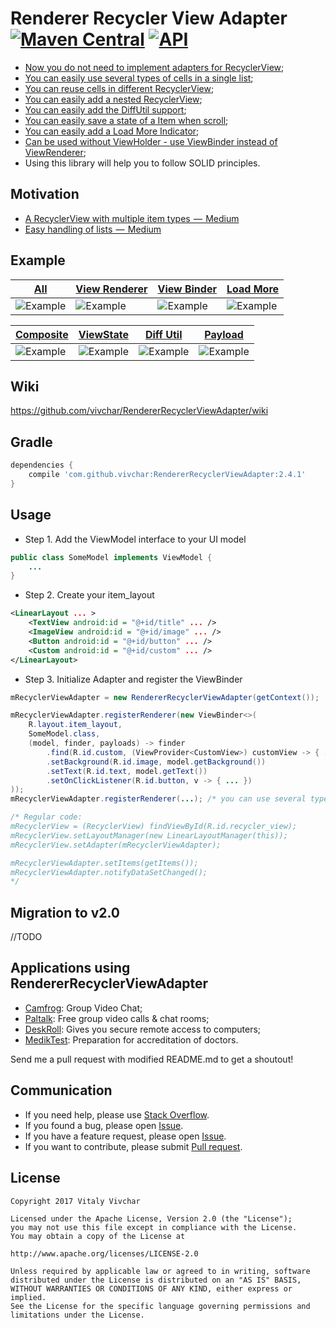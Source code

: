 
# Renderer Recycler View Adapter [![Maven Central](https://maven-badges.herokuapp.com/maven-central/com.github.vivchar/RendererRecyclerViewAdapter/badge.svg)](https://maven-badges.herokuapp.com/maven-central/com.github.vivchar/RendererRecyclerViewAdapter) [![API](https://img.shields.io/badge/API-14%2B-yellow.svg?style=flat)](https://android-arsenal.com/api?level=14)

* [Now you do not need to implement adapters for RecyclerView](https://github.com/vivchar/RendererRecyclerViewAdapter/wiki/Quick-start-with-the-Renderer-Adapter);
* [You can easily use several types of cells in a single list](https://github.com/vivchar/RendererRecyclerViewAdapter/wiki/Quick-start-with-Simple-Items);
* [You can reuse cells in different RecyclerView](https://github.com/vivchar/RendererRecyclerViewAdapter/wiki/Quick-start-with-Simple-Items);
* [You can easily add a nested RecyclerView](https://github.com/vivchar/RendererRecyclerViewAdapter/wiki/Quick-start-with-Composite-Items);
* [You can easily add the DiffUtil support](https://github.com/vivchar/RendererRecyclerViewAdapter/wiki/Quick-start-with-DiffUtil);
* [You can easily save a state of a Item when scroll](https://github.com/vivchar/RendererRecyclerViewAdapter/wiki/Recommendations-for-the-View-States);
* [You can easily add a Load More Indicator](https://github.com/vivchar/RendererRecyclerViewAdapter/wiki/Quick-start-with-Load-More-Indicator);
* [Can be used without ViewHolder - use ViewBinder instead of ViewRenderer](https://github.com/vivchar/RendererRecyclerViewAdapter/wiki/Quick-start-with-View-Binder);
* Using this library will help you to follow SOLID principles.

## Motivation
* [A RecyclerView with multiple item types  —  Medium](https://medium.com/@vivchar/a-recyclerview-with-multiple-item-types-dfba3979050)
* [Easy handling of lists  —  Medium](https://medium.com/@vivchar/easy-handling-of-lists-rendererrecyclerviewadapter-part-2-3b18c8ea6f1b)

## Example

| [All](https://github.com/vivchar/RendererRecyclerViewAdapter/blob/master/example/src/main/java/com/github/vivchar/example/pages/github/GithubFragment.java#L78) | [View Renderer](https://github.com/vivchar/RendererRecyclerViewAdapter/blob/master/example/src/main/java/com/github/vivchar/example/pages/simple/ViewRendererFragment.java#L37) | [View Binder](https://github.com/vivchar/RendererRecyclerViewAdapter/blob/master/example/src/main/java/com/github/vivchar/example/pages/simple/ViewBinderFragment.java#L33) | [Load More](https://github.com/vivchar/RendererRecyclerViewAdapter/blob/master/example/src/main/java/com/github/vivchar/example/pages/simple/LoadMoreFragment.java#L45) |
| --- | --- | --- | --- |
![Example](https://github.com/vivchar/RendererRecyclerViewAdapter/blob/master/example/example.gif) | ![Example](https://github.com/vivchar/RendererRecyclerViewAdapter/blob/master/example/view-renderer.gif) | ![Example](https://github.com/vivchar/RendererRecyclerViewAdapter/blob/master/example/view-renderer.gif) | ![Example](https://github.com/vivchar/RendererRecyclerViewAdapter/blob/master/example/load-more.gif) |


| [Composite](https://github.com/vivchar/RendererRecyclerViewAdapter/blob/master/example/src/main/java/com/github/vivchar/example/pages/simple/CompositeViewRendererFragment.java#L38) | [ViewState](https://github.com/vivchar/RendererRecyclerViewAdapter/blob/master/example/src/main/java/com/github/vivchar/example/pages/simple/ViewStateFragment.java#L46) | [Diff Util](https://github.com/vivchar/RendererRecyclerViewAdapter/blob/master/example/src/main/java/com/github/vivchar/example/pages/simple/DiffUtilFragment.java#L40) | [Payload](https://github.com/vivchar/RendererRecyclerViewAdapter/blob/master/example/src/main/java/com/github/vivchar/example/pages/simple/PayloadFragment.java#L43) | 
| --- | --- | --- | --- |
| ![Example](https://github.com/vivchar/RendererRecyclerViewAdapter/blob/master/example/composite.gif) | ![Example](https://github.com/vivchar/RendererRecyclerViewAdapter/blob/master/example/view-state.gif) | ![Example](https://github.com/vivchar/RendererRecyclerViewAdapter/blob/master/example/diff-util.gif) | ![Example](https://github.com/vivchar/RendererRecyclerViewAdapter/blob/master/example/payload.gif) |

## Wiki
https://github.com/vivchar/RendererRecyclerViewAdapter/wiki

## Gradle
```gradle
dependencies {
    compile 'com.github.vivchar:RendererRecyclerViewAdapter:2.4.1'
}
```

## Usage
* Step 1. Add the ViewModel interface to your UI model

```java
public class SomeModel implements ViewModel {
	...
}
```

* Step 2. Create your item_layout
```xml
<LinearLayout ... >
	<TextView android:id = "@+id/title" ... />
	<ImageView android:id = "@+id/image" ... />
	<Button android:id = "@+id/button" ... />
	<Custom android:id = "@+id/custom" ... />
</LinearLayout>
```

* Step 3. Initialize Adapter and register the ViewBinder
```java
mRecyclerViewAdapter = new RendererRecyclerViewAdapter(getContext());

mRecyclerViewAdapter.registerRenderer(new ViewBinder<>(
	R.layout.item_layout,
	SomeModel.class,
	(model, finder, payloads) -> finder
		.find(R.id.custom, (ViewProvider<CustomView>) customView -> { ... })
		.setBackground(R.id.image, model.getBackground())
		.setText(R.id.text, model.getText())
		.setOnClickListener(R.id.button, v -> { ... })
));
mRecyclerViewAdapter.registerRenderer(...); /* you can use several types of cells */

/* Regular code:
mRecyclerView = (RecyclerView) findViewById(R.id.recycler_view);
mRecyclerView.setLayoutManager(new LinearLayoutManager(this));
mRecyclerView.setAdapter(mRecyclerViewAdapter);

mRecyclerViewAdapter.setItems(getItems());
mRecyclerViewAdapter.notifyDataSetChanged();
*/
```

## Migration to v2.0
//TODO

## Applications using RendererRecyclerViewAdapter
* [Camfrog](https://play.google.com/store/apps/details?id=com.camshare.camfrog.android): Group Video Chat;
* [Paltalk](https://play.google.com/store/apps/details?id=com.paltalk.chat.android): Free group video calls & chat rooms;
* [DeskRoll](https://play.google.com/store/apps/details?id=com.deskroll.client1): Gives you secure remote access to computers;
* [MedikTest](https://play.google.com/store/apps/details?id=com.anisov.medical.accreditation): Preparation for accreditation of doctors.

Send me a pull request with modified README.md to get a shoutout!

## Communication
* If you need help, please use [Stack Overflow](https://stackoverflow.com/questions/tagged/RendererRecyclerViewAdapter+Android).
* If you found a bug, please open [Issue](https://github.com/vivchar/RendererRecyclerViewAdapter/labels/bug).
* If you have a feature request, please open [Issue](https://github.com/vivchar/RendererRecyclerViewAdapter/labels/feature%20request).
* If you want to contribute, please submit [Pull request](https://github.com/vivchar/RendererRecyclerViewAdapter/pulls).

## License

    Copyright 2017 Vitaly Vivchar

    Licensed under the Apache License, Version 2.0 (the "License");
    you may not use this file except in compliance with the License.
    You may obtain a copy of the License at

    http://www.apache.org/licenses/LICENSE-2.0

    Unless required by applicable law or agreed to in writing, software
    distributed under the License is distributed on an "AS IS" BASIS,
    WITHOUT WARRANTIES OR CONDITIONS OF ANY KIND, either express or implied.
    See the License for the specific language governing permissions and
    limitations under the License.
